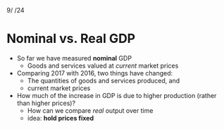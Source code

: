 9/ /24
# Nominal vs. Real GDP
- So far we have measured **nominal** GDP
	- Goods and services valued at *current* market prices
- Comparing 2017 with 2016, two things have changed:
	- The quantities of goods and services produced, and
	- current market prices
- How much of the increase in GDP is due to higher production (rather than higher prices)?
	- How can we compare *real* output over time
	- idea: **hold prices fixed**

